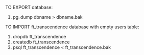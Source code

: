 TO EXPORT database:
1. pg_dump dbname > dbname.bak

TO IMPORT ft_transcendence database with empty users table:

1. dropdb ft_transcendence
2. createdb ft_transcendence
3. psql ft_transcendence < ft_transcendence.bak
